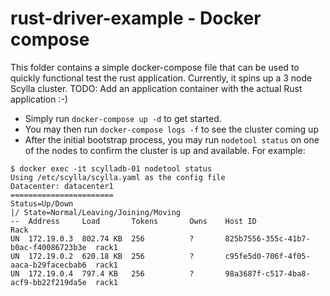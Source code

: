# rust-driver-example - Docker compose

This folder contains a simple docker-compose file that can be used to quickly functional test the rust application.
Currently, it spins up a 3 node Scylla cluster. TODO: Add an application container with the actual Rust application :-)

- Simply run `docker-compose up -d` to get started.
- You may then run `docker-compose logs -f` to see the cluster coming up
- After the initial bootstrap process, you may run `nodetool status` on one of the nodes to confirm the cluster is up and available. For example:

```shell
$ docker exec -it scylladb-01 nodetool status
Using /etc/scylla/scylla.yaml as the config file
Datacenter: datacenter1
=======================
Status=Up/Down
|/ State=Normal/Leaving/Joining/Moving
--  Address     Load       Tokens       Owns    Host ID                               Rack
UN  172.19.0.3  802.74 KB  256          ?       825b7556-355c-41b7-b0ac-f40086723b3e  rack1
UN  172.19.0.2  620.18 KB  256          ?       c95fe5d0-706f-4f05-aaca-b29facecbab6  rack1
UN  172.19.0.4  797.4 KB   256          ?       98a3687f-c517-4ba8-acf9-bb22f219da5e  rack1
```
